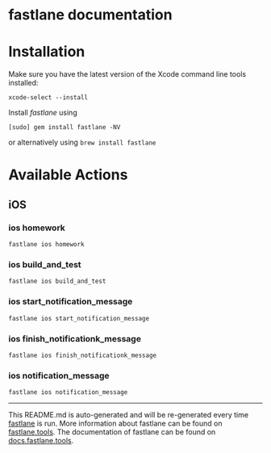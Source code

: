 fastlane documentation
================
# Installation

Make sure you have the latest version of the Xcode command line tools installed:

```
xcode-select --install
```

Install _fastlane_ using
```
[sudo] gem install fastlane -NV
```
or alternatively using `brew install fastlane`

# Available Actions
## iOS
### ios homework
```
fastlane ios homework
```

### ios build_and_test
```
fastlane ios build_and_test
```

### ios start_notification_message
```
fastlane ios start_notification_message
```

### ios finish_notificationk_message
```
fastlane ios finish_notificationk_message
```

### ios notification_message
```
fastlane ios notification_message
```


----

This README.md is auto-generated and will be re-generated every time [fastlane](https://fastlane.tools) is run.
More information about fastlane can be found on [fastlane.tools](https://fastlane.tools).
The documentation of fastlane can be found on [docs.fastlane.tools](https://docs.fastlane.tools).
